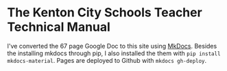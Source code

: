 # The Kenton City Schools Teacher Technical Manual

I've converted the 67 page Google Doc to this site using [MkDocs](https://www.mkdocs.org/). Besides the installing mkdocs through pip, I also installed the them with `pip install mkdocs-material`.
Pages are deployed to Github with `mkdocs gh-deploy`.
